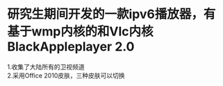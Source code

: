 研究生期间开发的一款ipv6播放器，有基于wmp内核的和Vlc内核
BlackAppleplayer 2.0
=================================================
1.收集了大陆所有的卫视频道<br>
2.采用Office 2010皮肤，三种皮肤可以切换 <br>